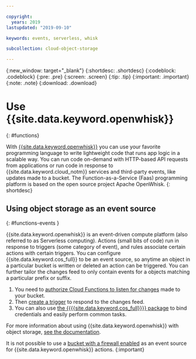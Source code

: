 ```yaml
---

copyright:
  years: 2019
lastupdated: "2019-09-10"

keywords: events, serverless, whisk

subcollection: cloud-object-storage

---
```

{:new_window: target="_blank"}
{:shortdesc: .shortdesc}
{:codeblock: .codeblock}
{:pre: .pre}
{:screen: .screen}
{:tip: .tip}
{:important: .important}
{:note: .note}
{:download: .download} 

# Use {{site.data.keyword.openwhisk}}
{: #functions}

With [{{site.data.keyword.openwhisk}}](/docs/openwhisk) you can use your favorite programming language to write lightweight code that runs app logic in a scalable way. You can run code on-demand with HTTP-based API requests from applications or run code in response to {{site.data.keyword.cloud_notm}} services and third-party events, like updates made to a bucket. The Function-as-a-Service (Faas) programming platform is based on the open source project Apache OpenWhisk. {: shortdesc}

## Using object storage as an event source
{: #functions-events }

{{site.data.keyword.openwhisk}} is an event-driven compute platform (also referred to as Serverless computing). Actions (small bits of code) run in response to triggers (some category of event), and rules associate certain actions with certain triggers. You can configure {{site.data.keyword.cos_full}} to be an event source, so anytime an object in a particular bucket is written or deleted an action can be triggered. You can further tailor the changes feed to only contain events for a objects matching a particular prefix or suffix. 

1. You need to [authorize Cloud Functions to listen for changes](/docs/openwhisk?topic=cloud-functions-pkg_obstorage#pkg_obstorage_ev) made to your bucket.
2. Then [create a trigger](/docs/openwhisk?topic=cloud-functions-pkg_obstorage#pkg_obstorage_ev_trig_ui) to respond to the changes feed.
3. You can also use [the {{{{site.data.keyword.cos_full}}}} package](https://test.cloud.ibm.com/docs/openwhisk?topic=cloud-functions-pkg_obstorage#pkg_obstorage_actions) to bind credentials and easily perform common tasks.

For more information about using {{site.data.keyword.openwhisk}} with object storage, [see the documentation](/docs/openwhisk?topic=cloud-functions-pkg_obstorage).

It is not possible to use a [bucket with a firewall enabled](/docs/services/cloud-object-storage?topic=cloud-object-storage-setting-a-firewall) as an event source for {{site.data.keyword.openwhisk}} actions.
{:important}